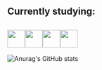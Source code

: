 ##  Currently studying:
## <img src="https://cdn.jsdelivr.net/gh/devicons/devicon/icons/ubuntu/ubuntu-plain-wordmark.svg" width="40px" height="40px"/><img src="https://cdn.jsdelivr.net/gh/devicons/devicon/icons/java/java-original-wordmark.svg" width="40px" height="40px"/><img src="https://cdn.jsdelivr.net/gh/devicons/devicon/icons/spring/spring-plain-wordmark.svg" width="40px" height="40px" /><img src="https://cdn.jsdelivr.net/gh/devicons/devicon/icons/docker/docker-original.svg" width="40px" height="40px" />        

![Anurag's GitHub stats](https://github-readme-stats.vercel.app/api?username=lucaspereirasouza&showicons=true&theme=shadow_red)
